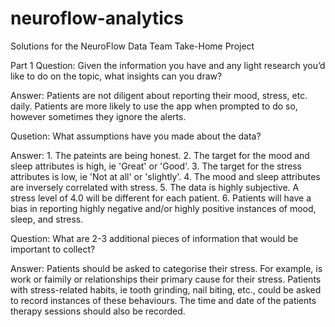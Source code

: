 # neuroflow-analytics
Solutions for the NeuroFlow Data Team Take-Home Project

Part 1
Question: Given the information you have and any light research you’d like to do on the topic, what insights can you draw? 

Answer: Patients are not diligent about reporting their mood, stress, etc. daily. Patients are more likely to use the app when prompted to do so, however sometimes they ignore the alerts. 

Qusetion: What assumptions have you made about the data? 

Answer: 1. The pateints are being honest. 
        2. The target for the mood and sleep attributes is high, ie 'Great' or 'Good'.
        3. The target for the stress attributes is low, ie 'Not at all' or 'slightly'.
        4. The mood and sleep attributes are inversely correlated with stress.
        5. The data is highly subjective. A stress level of 4.0 will be different for each patient.
        6. Patients will have a bias in reporting highly negative and/or highly positive instances of mood, sleep, and stress.

Question: What are 2-3 additional pieces of information that would be important to collect?

Answer: Patients should be asked to categorise their stress. For example, is work or faimily or relationships their primary cause for their stress. Patients with stress-related habits, ie tooth grinding, nail biting, etc., could be asked to record instances of these behaviours. The time and date of the patients therapy sessions should also be recorded.
